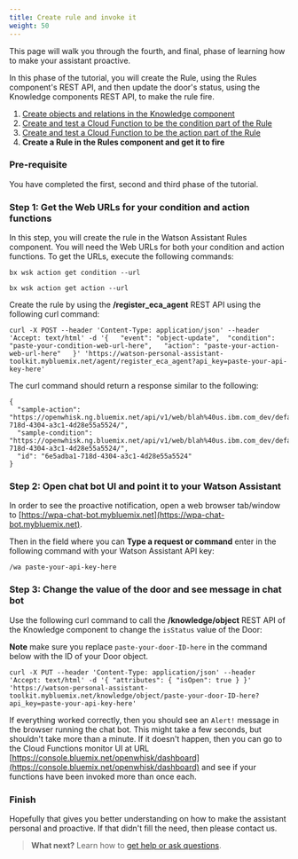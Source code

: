 ```yaml
---
title: Create rule and invoke it
weight: 50
---
```

This page will walk you through the fourth, and final, phase of learning how to make your assistant proactive. 

In this phase of the tutorial, you will create the Rule, using the Rules component's REST API, and then update the door's status, using the Knowledge components REST API, to make the rule fire.

1. [Create objects and relations in the Knowledge component]({{site.baseurl}}/knowledge/create-objects)
2. [Create and test a Cloud Function to be the condition part of the Rule]({{site.baseurl}}/knowledge/create-condition-function)
3. [Create and test a Cloud Function to be the action part of the Rule]({{site.baseurl}}/knowledge/create-action-function)
4. **Create a Rule in the Rules component and get it to fire**

### Pre-requisite
You have completed the first, second and third phase of the tutorial.

### Step 1: Get the Web URLs for your condition and action functions

In this step, you will create the rule in the Watson Assistant Rules component.  You will need the Web URLs for both your condition and action functions.  To get the URLs, execute the following commands:

`bx wsk action get condition --url`

`bx wsk action get action --url`

Create the rule by using the **/register_eca_agent** REST API using the following curl command:

`curl -X POST --header 'Content-Type: application/json' --header 'Accept: text/html' -d '{  
   "event": "object-update", 
   "condition": "paste-your-condition-web-url-here",  
   "action": "paste-your-action-web-url-here"  
 }' 'https://watson-personal-assistant-toolkit.mybluemix.net/agent/register_eca_agent?api_key=paste-your-api-key-here'`

The curl command should return a response similar to the following:

```
{
  "sample-action": "https://openwhisk.ng.bluemix.net/api/v1/web/blah%40us.ibm.com_dev/default/action/6e5adba1-718d-4304-a3c1-4d28e55a5524/",
  "sample-condition": "https://openwhisk.ng.bluemix.net/api/v1/web/blah%40us.ibm.com_dev/default/condition/6e5adba1-718d-4304-a3c1-4d28e55a5524/",
  "id": "6e5adba1-718d-4304-a3c1-4d28e55a5524"
}
```

### Step 2: Open chat bot UI and point it to your Watson Assistant

In order to see the proactive notification, open a web browser tab/window to [https://wpa-chat-bot.mybluemix.net](https://wpa-chat-bot.mybluemix.net).

Then in the field where you can **Type a request or command** enter in the following command with your Watson Assistant API key:

`/wa paste-your-api-key-here`

### Step 3: Change the value of the door and see message in chat bot

Use the following curl command to call the **/knowledge/object** REST API of the Knowledge component to change the `isStatus` value of the Door:

**Note** make sure you replace `paste-your-door-ID-here` in the command below with the ID of your Door object.

`curl -X PUT --header 'Content-Type: application/json' --header 'Accept: text/html' -d '{ "attributes": { "isOpen": true } }' 'https://watson-personal-assistant-toolkit.mybluemix.net/knowledge/object/paste-your-door-ID-here?api_key=paste-your-api-key-here'`

If everything worked correctly, then you should see an `Alert!` message in the browser running the chat bot. This might take a few seconds, but shouldn't take more than a minute.  If it doesn't happen, then you can go to the Cloud Functions monitor UI at URL [https://console.bluemix.net/openwhisk/dashboard](https://console.bluemix.net/openwhisk/dashboard) and see if your functions have been invoked more than once each.

### Finish

Hopefully that gives you better understanding on how to make the assistant personal and proactive.  If that didn't fill the need, then please contact us.
 
> **What next?** Learn how to [get help or ask questions]({{site.baseurl}}/get-help/learn).
